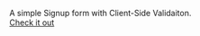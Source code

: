 A simple Signup form with Client-Side Validaiton.<br>
<a href="https://tahajumaah.github.io/Signup-Form/"> Check it out </a>
